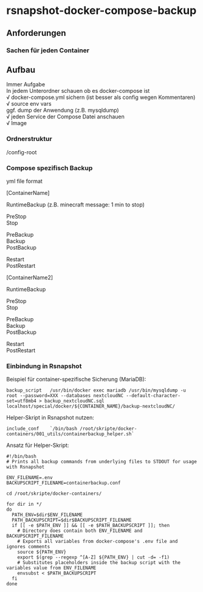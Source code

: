 # rsnapshot-docker-compose-backup

## Anforderungen

### Sachen für jeden Container

## Aufbau

Immer   Aufgabe  
    In jedem Unterordner schauen ob es docker-compose ist  
√   docker-compose.yml sichern (ist besser als config wegen Kommentaren)  
√   source env vars  
    ggf. dump der Anwendung (z.B. mysqldump)  
√   jeden Service der Compose Datei anschauen  
√       Image  

### Ordnerstruktur

/config-root  

### Compose spezifisch Backup

yml file format

[ContainerName]

RuntimeBackup (z.B. minecraft message: 1 min to stop)

PreStop  
Stop  
  
PreBackup  
Backup  
PostBackup  
  
Restart  
PostRestart  
  
[ContainerName2]
  
RuntimeBackup  
  
PreStop  
Stop  
  
PreBackup  
Backup  
PostBackup  
  
Restart  
PostRestart  
  
### Einbindung in Rsnapshot

Beispiel für container-spezifische Sicherung (MariaDB):
```
backup_script	/usr/bin/docker exec mariadb /usr/bin/mysqldump -u root --password=XXX --databases nextcloudNC --default-character-set=utf8mb4 > backup_nextcloudNC.sql	localhost/special/docker/${CONTAINER_NAME}/backup-nextcloudNC/ 
```

Helper-Skript in Rsnapshot nutzen:
```
include_conf    `/bin/bash /root/skripte/docker-containers/001_utils/containerbackup_helper.sh`
```

Ansatz für Helper-Skript:
```
#!/bin/bash
# Prints all backup commands from underlying files to STDOUT for usage with Rsnapshot

ENV_FILENAME=.env
BACKUPSCRIPT_FILENAME=containerbackup.conf

cd /root/skripte/docker-containers/

for dir in */
do
  PATH_ENV=$dir$ENV_FILENAME
  PATH_BACKUPSCRIPT=$dir$BACKUPSCRIPT_FILENAME
  if [[ -e $PATH_ENV ]] && [[ -e $PATH_BACKUPSCRIPT ]]; then
    # Directory does contain both ENV_FILENAME and BACKUPSCRIPT_FILENAME
    # Exports all variables from docker-compose's .env file and ignores comments
    source ${PATH_ENV}
    export $(grep --regexp ^[A-Z] ${PATH_ENV} | cut -d= -f1)
    # Substitutes placeholders inside the backup script with the variables value from ENV_FILENAME
    envsubst < $PATH_BACKUPSCRIPT
  fi
done
```
